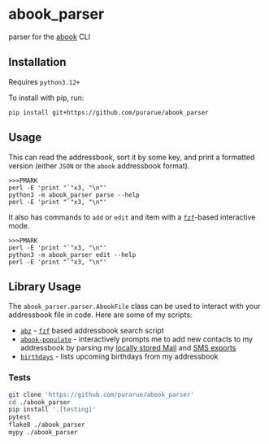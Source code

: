# abook_parser

parser for the [abook](https://abook.sourceforge.io/) CLI

## Installation

Requires `python3.12+`

To install with pip, run:

```
pip install git+https://github.com/purarue/abook_parser
```

## Usage

This can read the addressbook, sort it by some key, and print a formatted version (either `JSON` or the `abook` addressbook format).

```
>>>PMARK
perl -E 'print "`"x3, "\n"'
python3 -m abook_parser parse --help
perl -E 'print "`"x3, "\n"'
```

It also has commands to `add` or `edit` and item with a [`fzf`](https://github.com/junegunn/fzf)-based interactive mode.

```
>>>PMARK
perl -E 'print "`"x3, "\n"'
python3 -m abook_parser edit --help
perl -E 'print "`"x3, "\n"'
```

## Library Usage

The `abook_parser.parser.AbookFile` class can be used to interact with your addressbook file in code. Here are some of my scripts:

- [`abz`](https://purarue.xyz/d/abz?redirect) - [`fzf`](https://github.com/junegunn/fzf) based addressbook search script
- [`abook-populate`](https://github.com/purarue/HPI-personal/blob/master/scripts/abook-populate) - interactively prompts me to add new contacts to my addressbook by parsing my [locally stored Mail](https://github.com/purarue/HPI/blob/master/doc/MAIL_SETUP.md) and [SMS exports](https://github.com/karlicoss/HPI/blob/master/my/smscalls.py)
- [`birthdays`](https://purarue.xyz/d/birthdays?redirect) - lists upcoming birthdays from my addressbook

### Tests

```bash
git clone 'https://github.com/purarue/abook_parser'
cd ./abook_parser
pip install '.[testing]'
pytest
flake8 ./abook_parser
mypy ./abook_parser
```
